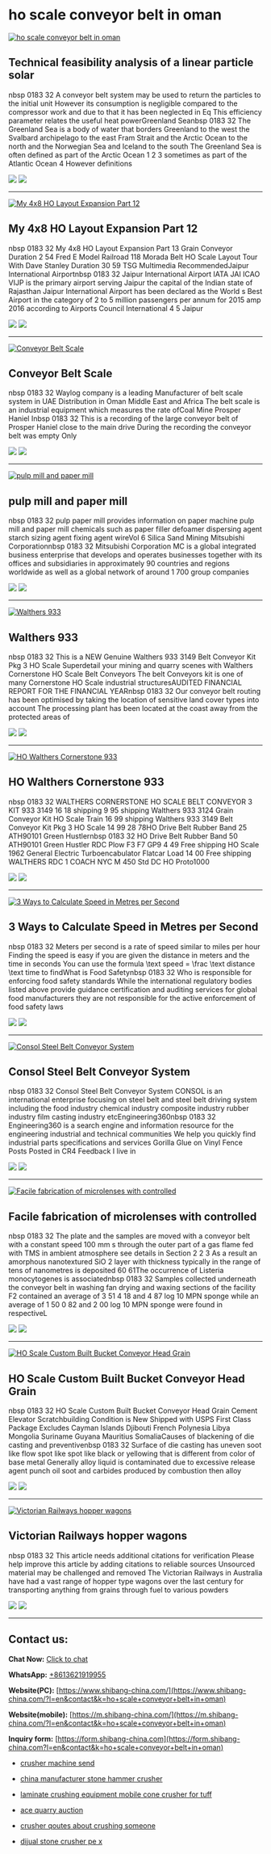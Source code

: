 # ho scale conveyor belt in oman

<a href="https://swt.shibang-china.com/?l=en&img&k=ho+scale+conveyor+belt+in+oman" target="_blank">![ho scale conveyor belt in oman](http://static.shibang-china.com/all-800x300/1376.jpg)</a>

## Technical feasibility analysis of a linear particle solar
nbsp 0183 32 A conveyor belt system may be used to return the particles to the initial unit However its consumption is negligible compared to the compressor work and due to that it has been neglected in Eq This efficiency parameter relates the useful heat powerGreenland Seanbsp 0183 32 The Greenland Sea is a body of water that borders Greenland to the west the Svalbard archipelago to the east Fram Strait and the Arctic Ocean to the north and the Norwegian Sea and Iceland to the south The Greenland Sea is often defined as part of the Arctic Ocean 1 2 3 sometimes as part of the Atlantic Ocean 4 However definitions


<a href="https://whatsapp.shibangsoft.com/WhatsApp.php" target="_blank" title="WhatsApp">![](http://static.shibang-china.com/icon/whatsapp.png)</a> <a href="https://swt.shibang-china.com/?l=en&icon&k=ho+scale+conveyor+belt+in+oman" target="_blank">![](http://static.shibang-china.com/icon/chat-en.png)</a>

---

<a href="https://swt.shibang-china.com/?l=en&img&k=ho+scale+conveyor+belt+in+oman" target="_blank">![My 4x8 HO Layout Expansion Part 12](http://static.shibang-china.com/all-800x300/1488.jpg)</a>

## My 4x8 HO Layout Expansion Part 12
nbsp 0183 32 My 4x8 HO Layout Expansion Part 13 Grain Conveyor Duration 2 54 Fred E Model Railroad 118 Morada Belt HO Scale Layout Tour With Dave Stanley Duration 30 59 TSG Multimedia RecommendedJaipur International Airportnbsp 0183 32 Jaipur International Airport IATA JAI ICAO VIJP is the primary airport serving Jaipur the capital of the Indian state of Rajasthan Jaipur International Airport has been declared as the World s Best Airport in the category of 2 to 5 million passengers per annum for 2015 amp 2016 according to Airports Council International 4 5 Jaipur


<a href="https://whatsapp.shibangsoft.com/WhatsApp.php" target="_blank" title="WhatsApp">![](http://static.shibang-china.com/icon/whatsapp.png)</a> <a href="https://swt.shibang-china.com/?l=en&icon&k=ho+scale+conveyor+belt+in+oman" target="_blank">![](http://static.shibang-china.com/icon/chat-en.png)</a>

---

<a href="https://swt.shibang-china.com/?l=en&img&k=ho+scale+conveyor+belt+in+oman" target="_blank">![Conveyor Belt Scale](http://static.shibang-china.com/all-800x300/380.jpg)</a>

## Conveyor Belt Scale
nbsp 0183 32 Waylog company is a leading Manufacturer of belt scale system in UAE Distribution in Oman Middle East and Africa The belt scale is an industrial equipment which measures the rate ofCoal Mine Prosper Haniel Inbsp 0183 32 This is a recording of the large conveyor belt of Prosper Haniel close to the main drive During the recording the conveyor belt was empty Only


<a href="https://whatsapp.shibangsoft.com/WhatsApp.php" target="_blank" title="WhatsApp">![](http://static.shibang-china.com/icon/whatsapp.png)</a> <a href="https://swt.shibang-china.com/?l=en&icon&k=ho+scale+conveyor+belt+in+oman" target="_blank">![](http://static.shibang-china.com/icon/chat-en.png)</a>

---

<a href="https://swt.shibang-china.com/?l=en&img&k=ho+scale+conveyor+belt+in+oman" target="_blank">![pulp mill and paper mill](http://static.shibang-china.com/all-800x300/494.jpg)</a>

## pulp mill and paper mill
nbsp 0183 32 pulp paper mill provides information on paper machine pulp mill and paper mill chemicals such as paper filler defoamer dispersing agent starch sizing agent fixing agent wireVol 6 Silica Sand Mining Mitsubishi Corporationnbsp 0183 32 Mitsubishi Corporation MC is a global integrated business enterprise that develops and operates businesses together with its offices and subsidiaries in approximately 90 countries and regions worldwide as well as a global network of around 1 700 group companies


<a href="https://whatsapp.shibangsoft.com/WhatsApp.php" target="_blank" title="WhatsApp">![](http://static.shibang-china.com/icon/whatsapp.png)</a> <a href="https://swt.shibang-china.com/?l=en&icon&k=ho+scale+conveyor+belt+in+oman" target="_blank">![](http://static.shibang-china.com/icon/chat-en.png)</a>

---

<a href="https://swt.shibang-china.com/?l=en&img&k=ho+scale+conveyor+belt+in+oman" target="_blank">![Walthers 933](http://static.shibang-china.com/all-800x300/432.jpg)</a>

## Walthers 933
nbsp 0183 32 This is a NEW Genuine Walthers 933 3149 Belt Conveyor Kit Pkg 3 HO Scale Superdetail your mining and quarry scenes with Walthers Cornerstone HO Scale Belt Conveyors The belt Conveyors kit is one of many Cornerstone HO Scale industrial structuresAUDITED FINANCIAL REPORT FOR THE FINANCIAL YEARnbsp 0183 32 Our conveyor belt routing has been optimised by taking the location of sensitive land cover types into account The processing plant has been located at the coast away from the protected areas of


<a href="https://whatsapp.shibangsoft.com/WhatsApp.php" target="_blank" title="WhatsApp">![](http://static.shibang-china.com/icon/whatsapp.png)</a> <a href="https://swt.shibang-china.com/?l=en&icon&k=ho+scale+conveyor+belt+in+oman" target="_blank">![](http://static.shibang-china.com/icon/chat-en.png)</a>

---

<a href="https://swt.shibang-china.com/?l=en&img&k=ho+scale+conveyor+belt+in+oman" target="_blank">![HO Walthers Cornerstone 933](http://static.shibang-china.com/all-800x300/322.jpg)</a>

## HO Walthers Cornerstone 933
nbsp 0183 32 WALTHERS CORNERSTONE HO SCALE BELT CONVEYOR 3 KIT 933 3149 16 18 shipping 9 95 shipping Walthers 933 3124 Grain Conveyor Kit HO Scale Train 16 99 shipping Walthers 933 3149 Belt Conveyor Kit Pkg 3 HO Scale 14 99 28 78HO Drive Belt Rubber Band 25 ATH90101 Green Hustlernbsp 0183 32 HO Drive Belt Rubber Band 50 ATH90101 Green Hustler RDC Plow F3 F7 GP9 4 49 Free shipping HO Scale 1962 General Electric Turboencabulator Flatcar Load 14 00 Free shipping WALTHERS RDC 1 COACH NYC M 450 Std DC HO Proto1000


<a href="https://whatsapp.shibangsoft.com/WhatsApp.php" target="_blank" title="WhatsApp">![](http://static.shibang-china.com/icon/whatsapp.png)</a> <a href="https://swt.shibang-china.com/?l=en&icon&k=ho+scale+conveyor+belt+in+oman" target="_blank">![](http://static.shibang-china.com/icon/chat-en.png)</a>

---

<a href="https://swt.shibang-china.com/?l=en&img&k=ho+scale+conveyor+belt+in+oman" target="_blank">![3 Ways to Calculate Speed in Metres per Second](http://static.shibang-china.com/all-800x300/1469.jpg)</a>

## 3 Ways to Calculate Speed in Metres per Second
nbsp 0183 32 Meters per second is a rate of speed similar to miles per hour Finding the speed is easy if you are given the distance in meters and the time in seconds You can use the formula \text speed = \frac \text distance \text time to findWhat is Food Safetynbsp 0183 32 Who is responsible for enforcing food safety standards While the international regulatory bodies listed above provide guidance certification and auditing services for global food manufacturers they are not responsible for the active enforcement of food safety laws


<a href="https://whatsapp.shibangsoft.com/WhatsApp.php" target="_blank" title="WhatsApp">![](http://static.shibang-china.com/icon/whatsapp.png)</a> <a href="https://swt.shibang-china.com/?l=en&icon&k=ho+scale+conveyor+belt+in+oman" target="_blank">![](http://static.shibang-china.com/icon/chat-en.png)</a>

---

<a href="https://swt.shibang-china.com/?l=en&img&k=ho+scale+conveyor+belt+in+oman" target="_blank">![Consol Steel Belt Conveyor System](http://static.shibang-china.com/all-800x300/196.jpg)</a>

## Consol Steel Belt Conveyor System
nbsp 0183 32 Consol Steel Belt Conveyor System CONSOL is an international enterprise focusing on steel belt and steel belt driving system including the food industry chemical industry composite industry rubber industry film casting industry etcEngineering360nbsp 0183 32 Engineering360 is a search engine and information resource for the engineering industrial and technical communities We help you quickly find industrial parts specifications and services Gorilla Glue on Vinyl Fence Posts Posted in CR4 Feedback I live in


<a href="https://whatsapp.shibangsoft.com/WhatsApp.php" target="_blank" title="WhatsApp">![](http://static.shibang-china.com/icon/whatsapp.png)</a> <a href="https://swt.shibang-china.com/?l=en&icon&k=ho+scale+conveyor+belt+in+oman" target="_blank">![](http://static.shibang-china.com/icon/chat-en.png)</a>

---

<a href="https://swt.shibang-china.com/?l=en&img&k=ho+scale+conveyor+belt+in+oman" target="_blank">![Facile fabrication of microlenses with controlled](http://static.shibang-china.com/all-800x300/260.jpg)</a>

## Facile fabrication of microlenses with controlled
nbsp 0183 32 The plate and the samples are moved with a conveyor belt with a constant speed 100 mm s through the outer part of a gas flame fed with TMS in ambient atmosphere see details in Section 2 2 3 As a result an amorphous nanotextured SiO 2 layer with thickness typically in the range of tens of nanometres is deposited 60 61The occurrence of Listeria monocytogenes is associatednbsp 0183 32 Samples collected underneath the conveyor belt in washing fan drying and waxing sections of the facility F2 contained an average of 3 51 4 18 and 4 87 log 10 MPN sponge while an average of 1 50 0 82 and 2 00 log 10 MPN sponge were found in respectiveL


<a href="https://whatsapp.shibangsoft.com/WhatsApp.php" target="_blank" title="WhatsApp">![](http://static.shibang-china.com/icon/whatsapp.png)</a> <a href="https://swt.shibang-china.com/?l=en&icon&k=ho+scale+conveyor+belt+in+oman" target="_blank">![](http://static.shibang-china.com/icon/chat-en.png)</a>

---

<a href="https://swt.shibang-china.com/?l=en&img&k=ho+scale+conveyor+belt+in+oman" target="_blank">![HO Scale Custom Built Bucket Conveyor Head Grain](http://static.shibang-china.com/all-800x300/379.jpg)</a>

## HO Scale Custom Built Bucket Conveyor Head Grain
nbsp 0183 32 HO Scale Custom Built Bucket Conveyor Head Grain Cement Elevator Scratchbuilding Condition is New Shipped with USPS First Class Package Excludes Cayman Islands Djibouti French Polynesia Libya Mongolia Suriname Guyana Mauritius SomaliaCauses of blackening of die casting and preventivenbsp 0183 32 Surface of die casting has uneven soot like flow spot like spot like black or yellowing that is different from color of base metal Generally alloy liquid is contaminated due to excessive release agent punch oil soot and carbides produced by combustion then alloy


<a href="https://whatsapp.shibangsoft.com/WhatsApp.php" target="_blank" title="WhatsApp">![](http://static.shibang-china.com/icon/whatsapp.png)</a> <a href="https://swt.shibang-china.com/?l=en&icon&k=ho+scale+conveyor+belt+in+oman" target="_blank">![](http://static.shibang-china.com/icon/chat-en.png)</a>

---

<a href="https://swt.shibang-china.com/?l=en&img&k=ho+scale+conveyor+belt+in+oman" target="_blank">![Victorian Railways hopper wagons](http://static.shibang-china.com/all-800x300/1120.jpg)</a>

## Victorian Railways hopper wagons
nbsp 0183 32 This article needs additional citations for verification Please help improve this article by adding citations to reliable sources Unsourced material may be challenged and removed The Victorian Railways in Australia have had a vast range of hopper type wagons over the last century for transporting anything from grains through fuel to various powders

<a href="https://whatsapp.shibangsoft.com/WhatsApp.php" target="_blank" title="WhatsApp">![](http://static.shibang-china.com/icon/whatsapp.png)</a> <a href="https://swt.shibang-china.com/?l=en&icon&k=ho+scale+conveyor+belt+in+oman" target="_blank">![](http://static.shibang-china.com/icon/chat-en.png)</a>

---
## Contact us:

**Chat Now:** [Click to chat](https://swt.shibang-china.com?l=en&contact&k=ho+scale+conveyor+belt+in+oman)

**WhatsApp:**  [+8613621919955](https://whatsapp.shibangsoft.com/WhatsApp.php)

**Website(PC):** [https://www.shibang-china.com/](https://www.shibang-china.com/?l=en&contact&k=ho+scale+conveyor+belt+in+oman)

**Website(mobile):** [https://m.shibang-china.com/](https://m.shibang-china.com/?l=en&contact&k=ho+scale+conveyor+belt+in+oman)

**Inquiry form:** [https://form.shibang-china.com](https://form.shibang-china.com?l=en&contact&k=ho+scale+conveyor+belt+in+oman)

* [crusher machine send](../170/crusher%20machine%20send.md)

* [china manufacturer stone hammer crusher](../165/china%20manufacturer%20stone%20hammer%20crusher.md)

* [laminate crushing equipment mobile cone crusher for tuff](../167/laminate%20crushing%20equipment%20mobile%20cone%20crusher%20for%20tuff.md)

* [ace quarry auction](../164/ace%20quarry%20auction.md)

* [crusher qoutes about crushing someone](../169/crusher%20qoutes%20about%20crushing%20someone.md)

* [dijual stone crusher pe x](../163/dijual%20stone%20crusher%20pe%20x.md)